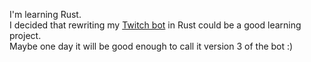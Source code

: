 I'm learning Rust.<br>
I decided that rewriting my [Twitch bot](https://github.com/Abev08/TwitchBot) in Rust could be a good learning project.<br>
Maybe one day it will be good enough to call it version 3 of the bot :)
